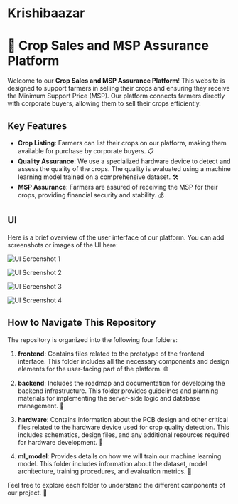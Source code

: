 # Krishibaazar

# 🌾 Crop Sales and MSP Assurance Platform

Welcome to our **Crop Sales and MSP Assurance Platform**! This website is designed to support farmers in selling their crops and ensuring they receive the Minimum Support Price (MSP). Our platform connects farmers directly with corporate buyers, allowing them to sell their crops efficiently.

## Key Features

- **Crop Listing**: Farmers can list their crops on our platform, making them available for purchase by corporate buyers. 📋
- **Quality Assurance**: We use a specialized hardware device to detect and assess the quality of the crops. The quality is evaluated using a machine learning model trained on a comprehensive dataset. 🛠️
- **MSP Assurance**: Farmers are assured of receiving the MSP for their crops, providing financial security and stability. 💰

## UI

Here is a brief overview of the user interface of our platform. You can add screenshots or images of the UI here:

![UI Screenshot 1](https://github.com/user-attachments/assets/fca8a4ca-7e2a-4324-849b-ed2870a3a106)

![UI Screenshot 2](https://github.com/user-attachments/assets/191cc7a7-5d01-486d-97ef-1ad42ba7551e)

![UI Screenshot 3](https://github.com/user-attachments/assets/4787b455-c168-4a02-875b-a280f3003f6d)

![UI Screenshot 4](https://github.com/user-attachments/assets/b70b2317-0340-4347-b0b3-5f402c3e748a)

## How to Navigate This Repository

The repository is organized into the following four folders:

1. **frontend**: Contains files related to the prototype of the frontend interface. This folder includes all the necessary components and design elements for the user-facing part of the platform. 🌐
   
2. **backend**: Includes the roadmap and documentation for developing the backend infrastructure. This folder provides guidelines and planning materials for implementing the server-side logic and database management. 🔧

3. **hardware**: Contains information about the PCB design and other critical files related to the hardware device used for crop quality detection. This includes schematics, design files, and any additional resources required for hardware development. 📡

4. **ml_model**: Provides details on how we will train our machine learning model. This folder includes information about the dataset, model architecture, training procedures, and evaluation metrics. 🤖

Feel free to explore each folder to understand the different components of our project. 🚀
```
